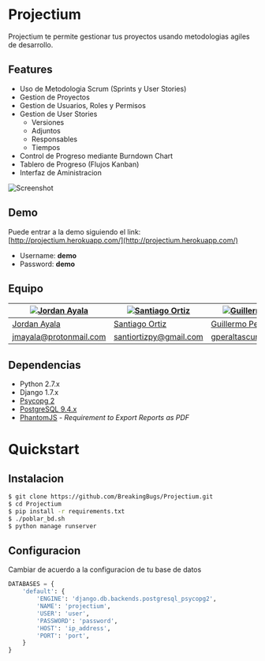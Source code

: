 # Projectium
Projectium te permite gestionar tus proyectos usando metodologias agiles de desarrollo.

## Features
- Uso de Metodologia Scrum (Sprints y User Stories)
- Gestion de Proyectos
- Gestion de Usuarios, Roles y Permisos
- Gestion de User Stories
    - Versiones
    - Adjuntos
    - Responsables
    - Tiempos
- Control de Progreso mediante Burndown Chart
- Tablero de Progreso (Flujos Kanban)
- Interfaz de Aministracion

![Screenshot](http://i.imgur.com/snbIflS.png)

## Demo
Puede entrar a la demo siguiendo el link: [http://projectium.herokuapp.com/](http://projectium.herokuapp.com/)  
- Username: **demo**
- Password: **demo**

## Equipo

[![Jordan Ayala](https://avatars2.githubusercontent.com/u/6710350?v=3&s=144)](https://github.com/jmayalag) | [![Santiago Ortiz](https://avatars0.githubusercontent.com/u/11400041?v=3&s=144)](https://github.com/santiortizpy) | [![Guillermo Peralta](https://avatars1.githubusercontent.com/u/10501948?v=3&s=144)](https://github.com/voluntadpear)
---|---|---
[Jordan Ayala](https://github.com/jmayalag) | [Santiago Ortiz](https://github.com/santiortizpy) | [Guillermo Peralta](https://github.com/voluntadpear)
[jmayala@protonmail.com](mailto://jmayala@protonmail.com) | [santiortizpy@gmail.com](mailto://santiortizpy@gmail.com) | [gperaltascura@gmail.com](mailto://gperaltascura@gmail.com)

## Dependencias
- Python 2.7.x
- Django 1.7.x
- [Psycopg 2](http://initd.org/psycopg/docs/install.html "Psycopg Installation")
- [PostgreSQL 9.4.x](http://www.postgresql.org "PostgreSQL")
- [PhantomJS](http://phantomjs.org) - _Requirement to Export Reports as PDF_

# Quickstart

## Instalacion
```sh
$ git clone https://github.com/BreakingBugs/Projectium.git
$ cd Projectium
$ pip install -r requirements.txt
$ ./poblar_bd.sh
$ python manage runserver
```

## Configuracion
Cambiar de acuerdo a la configuracion de tu base de datos
```python
DATABASES = {
    'default': {
        'ENGINE': 'django.db.backends.postgresql_psycopg2',
        'NAME': 'projectium',
        'USER': 'user',
        'PASSWORD': 'password',
        'HOST': 'ip_address',
        'PORT': 'port',
    }
}
```
